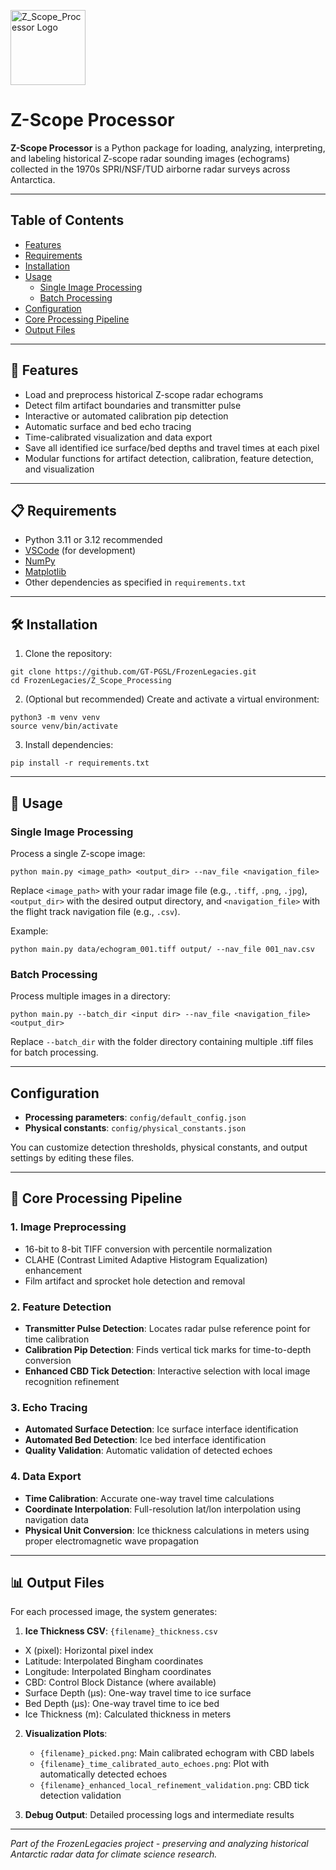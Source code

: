 <p align="left">
  <img src="docs/logo-echo-explore-combine-wbg.png" alt="Z_Scope_Processor Logo" height="120">
  <span style="font-size:2em; vertical-align: middle;">
</p>

# Z-Scope Processor

**Z-Scope Processor** is a Python package for loading, analyzing, interpreting, and labeling historical Z-scope radar sounding images (echograms) collected in the 1970s SPRI/NSF/TUD airborne radar surveys across Antarctica.

---

## Table of Contents

- [Features](#features)
- [Requirements](#requirements)
- [Installation](#installation)
- [Usage](#usage)
  - [Single Image Processing](#single-image-processing)
  - [Batch Processing](#batch-processing)
- [Configuration](#configuration)
- [Core Processing Pipeline](#core-processing-pipeline)
- [Output Files](#output-files)
  
---

## 🚀 Features

- Load and preprocess historical Z-scope radar echograms
- Detect film artifact boundaries and transmitter pulse
- Interactive or automated calibration pip detection
- Automatic surface and bed echo tracing
- Time-calibrated visualization and data export
- Save all identified ice surface/bed depths and travel times at each pixel
- Modular functions for artifact detection, calibration, feature detection, and visualization


---

## 📋 Requirements

- Python 3.11 or 3.12 recommended
- [VSCode](https://code.visualstudio.com/) (for development)
- [NumPy](https://numpy.org/)
- [Matplotlib](https://matplotlib.org/)
- Other dependencies as specified in `requirements.txt` 

---

## 🛠️ Installation

1. Clone the repository:
```
git clone https://github.com/GT-PGSL/FrozenLegacies.git
cd FrozenLegacies/Z_Scope_Processing
```

2. (Optional but recommended) Create and activate a virtual environment:
```
python3 -m venv venv
source venv/bin/activate
```

3. Install dependencies:
```
pip install -r requirements.txt
```

---

## 📖 Usage

### Single Image Processing

Process a single Z-scope image:

  ```
  python main.py <image_path> <output_dir> --nav_file <navigation_file>
  ```

  Replace `<image_path>` with your radar image file (e.g., `.tiff`, `.png`, `.jpg`), `<output_dir>` with the desired output directory, and `<navigation_file>` with the flight track navigation file (e.g., `.csv`). 
  
  Example:

  ```
  python main.py data/echogram_001.tiff output/ --nav_file 001_nav.csv
  ```

### Batch Processing

Process multiple images in a directory:
```
python main.py --batch_dir <input dir> --nav_file <navigation_file> <output_dir>
```
Replace `--batch_dir` with the folder directory containing multiple .tiff files for batch processing. 

---

## Configuration

- **Processing parameters**: `config/default_config.json`
- **Physical constants**: `config/physical_constants.json`

You can customize detection thresholds, physical constants, and output settings by editing these files.

---
## 🔧 Core Processing Pipeline

### 1. Image Preprocessing
- 16-bit to 8-bit TIFF conversion with percentile normalization
- CLAHE (Contrast Limited Adaptive Histogram Equalization) enhancement
- Film artifact and sprocket hole detection and removal

### 2. Feature Detection
- **Transmitter Pulse Detection**: Locates radar pulse reference point for time calibration
- **Calibration Pip Detection**: Finds vertical tick marks for time-to-depth conversion
- **Enhanced CBD Tick Detection**: Interactive selection with local image recognition refinement

### 3. Echo Tracing
- **Automated Surface Detection**: Ice surface interface identification
- **Automated Bed Detection**: Ice bed interface identification
- **Quality Validation**: Automatic validation of detected echoes

### 4. Data Export
- **Time Calibration**: Accurate one-way travel time calculations
- **Coordinate Interpolation**: Full-resolution lat/lon interpolation using navigation data
- **Physical Unit Conversion**: Ice thickness calculations in meters using proper electromagnetic wave propagation

--- 
## 📊 Output Files

For each processed image, the system generates:
   
1. **Ice Thickness CSV**: `{filename}_thickness.csv`
  - X (pixel): Horizontal pixel index
  - Latitude: Interpolated Bingham coordinates
  - Longitude: Interpolated Bingham coordinates  
  - CBD: Control Block Distance (where available)
  - Surface Depth (μs): One-way travel time to ice surface
  - Bed Depth (μs): One-way travel time to ice bed
  - Ice Thickness (m): Calculated thickness in meters
   
2. **Visualization Plots**:
   - `{filename}_picked.png`: Main calibrated echogram with CBD labels
   - `{filename}_time_calibrated_auto_echoes.png`: Plot with automatically detected echoes
   - `{filename}_enhanced_local_refinement_validation.png`: CBD tick detection validation

3. **Debug Output**: Detailed processing logs and intermediate results

--- 

*Part of the FrozenLegacies project - preserving and analyzing historical Antarctic radar data for climate science research.*

